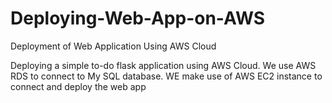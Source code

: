 # Deploying-Web-App-on-AWS
Deployment of Web Application Using AWS Cloud

Deploying a simple to-do flask application using AWS Cloud.
We use AWS RDS to connect to My SQL database.
WE make use of AWS EC2 instance to connect and deploy the web app
